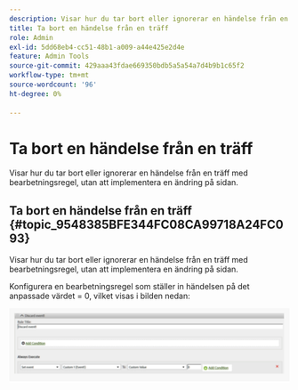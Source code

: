 ```yaml
---
description: Visar hur du tar bort eller ignorerar en händelse från en träff med bearbetningsregel, utan att implementera en ändring på sidan.
title: Ta bort en händelse från en träff
role: Admin
exl-id: 5dd68eb4-cc51-48b1-a009-a44e425e2d4e
feature: Admin Tools
source-git-commit: 429aaa43fdae669350bdb5a5a54a7d4b9b1c65f2
workflow-type: tm+mt
source-wordcount: '96'
ht-degree: 0%

---
```


# Ta bort en händelse från en träff

Visar hur du tar bort eller ignorerar en händelse från en träff med bearbetningsregel, utan att implementera en ändring på sidan.

## Ta bort en händelse från en träff {#topic_9548385BFE344FC08CA99718A24FC093}

Visar hur du tar bort eller ignorerar en händelse från en träff med bearbetningsregel, utan att implementera en ändring på sidan.

Konfigurera en bearbetningsregel som ställer in händelsen på det anpassade värdet = 0, vilket visas i bilden nedan:

![](assets/remove_event.png)
